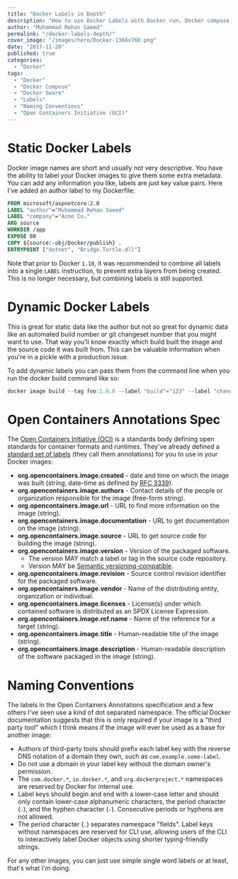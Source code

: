 ```yaml
---
title: "Docker Labels in Depth"
description: "How to use Docker Labels with Docker run, Docker compose and Docker Swarm. Also talk about naming conventions and the Open Containers Initiative (OCI) spec."
author: "Muhammad Rehan Saeed"
permalink: "/docker-labels-depth/"
cover_image: "/images/hero/Docker-1366x768.png"
date: "2017-11-20"
published: true
categories:
  - "Docker"
tags:
  - "Docker"
  - "Docker Compose"
  - "Docker Swarm"
  - "Labels"
  - "Naming Conventions"
  - "Open Containers Initiative (OCI)"
---
```


# Static Docker Labels

Docker image names are short and usually not very descriptive. You have the ability to label your Docker images to give them some extra metadata. You can add any information you like, labels are just key value pairs. Here I've added an author label to my Dockerfile:

```dockerfile
FROM microsoft/aspnetcore:2.0
LABEL "author"="Muhammad Rehan Saeed"
LABEL "company"="Acme Co."
ARG source
WORKDIR /app
EXPOSE 80
COPY ${source:-obj/Docker/publish} .
ENTRYPOINT ["dotnet", "Bridge.Turtle.dll"]
```

Note that prior to Docker `1.10`, it was recommended to combine all labels into a single `LABEL` instruction, to prevent extra layers from being created. This is no longer necessary, but combining labels is still supported.

# Dynamic Docker Labels

This is great for static data like the author but not so great for dynamic data like an automated build number or git changeset number that you might want to use. That way you'll know exactly which build built the image and the source code it was built from. This can be valuable information when you're in a pickle with a production issue.

To add dynamic labels you can pass them from the command line when you run the docker build command like so:

```powershell
docker image build --tag foo:1.0.0 --label "build"="123" --label "changeset"="0d9c7d3b77817caab3977b16d1d76bb3eb024837" .
```

# Open Containers Annotations Spec

The [Open Containers Initiative (OCI)](https://www.opencontainers.org/) is a standards body defining open standards for container formats and runtimes. They've already defined a [standard set of labels](https://github.com/opencontainers/image-spec/blob/master/annotations.md) (they call them annotations) for you to use in your Docker images:

- **org.opencontainers.image.created** - date and time on which the image was built (string, date-time as defined by [RFC 3339](https://tools.ietf.org/html/rfc3339#section-5.6)).
- **org.opencontainers.image.authors** - Contact details of the people or organization responsible for the image (free-form string).
- **org.opencontainers.image.url** - URL to find more information on the image (string).
- **org.opencontainers.image.documentation** - URL to get documentation on the image (string).
- **org.opencontainers.image.source** - URL to get source code for building the image (string).
- **org.opencontainers.image.version** - Version of the packaged software.
    - The version MAY match a label or tag in the source code repository.
    - Version MAY be [Semantic versioning-compatible](http://semver.org/).
- **org.opencontainers.image.revision** - Source control revision identifier for the packaged software.
- **org.opencontainers.image.vendor** - Name of the distributing entity, organization or individual.
- **org.opencontainers.image.licenses** - License(s) under which contained software is distributed as an SPDX License Expression.
- **org.opencontainers.image.ref.name** - Name of the reference for a target (string).
- **org.opencontainers.image.title** - Human-readable title of the image (string).
- **org.opencontainers.image.description** - Human-readable description of the software packaged in the image (string).

# Naming Conventions

The labels in the Open Containers Annotations specification and a few others I've seen use a kind of dot separated namespace. The official Docker documentation suggests that this is only required if your image is a "third party tool" which I think means if the image will ever be used as a base for another image:

- Authors of third-party tools should prefix each label key with the reverse DNS notation of a domain they own, such as `com.example.some-label`.
- Do not use a domain in your label key without the domain owner's permission.
- The `com.docker.*`, `io.docker.*`, and `org.dockerproject.*` namespaces are reserved by Docker for internal use.
- Label keys should begin and end with a lower-case letter and should only contain lower-case alphanumeric characters, the period character (`.`), and the hyphen character (`-`). Consecutive periods or hyphens are not allowed.
- The period character (`.`) separates namespace "fields". Label keys without namespaces are reserved for CLI use, allowing users of the CLI to interactively label Docker objects using shorter typing-friendly strings.

For any other images, you can just use simple single word labels or at least, that's what I'm doing.
